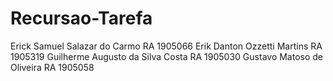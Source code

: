 # Recursao-Tarefa
Erick Samuel Salazar do Carmo RA 1905066
Erik Danton Ozzetti Martins  RA 1905319
Guilherme Augusto da Silva Costa  RA 1905030
Gustavo Matoso de Oliveira RA 1905058

